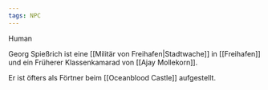 ```yaml
---
tags: NPC
---
```


Human

Georg Spießrich ist eine [[Militär von Freihafen|Stadtwache]] in [[Freihafen]] und ein Früherer Klassenkamarad von [[Ajay Mollekorn]].

Er ist öfters als Förtner beim [[Oceanblood Castle]] aufgestellt.